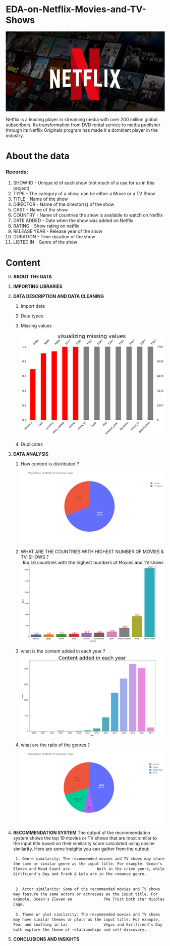 # EDA-on-Netflix-Movies-and-TV-Shows

![Netflix](images/netflix.jpg "Netflix")

Netflix is a leading player in streaming media with over 200 million global subscribers. Its transformation from DVD rental service to media publisher through its Netflix Originals program has made it a dominant player in the industry.





# About the data

### Records:

1. SHOW-ID - Unique id of each show (not much of a use for us in this project)
2. TYPE - The category of a show, can be either a Movie or a TV Show
3. TITLE - Name of the show
4. DIRECTOR - Name of the director(s) of the show
5. CAST - Name of the show
6. COUNTRY - Name of countries the show is available to watch on Netflix
7. DATE ADDED - Date when the show was added on Netflix
8. RATING - Show rating on netflix
9. RELEASE YEAR - Release year of the show
10. DURATION - Time duration of the show
11. LISTED IN - Genre of the show



# Content
0. **ABOUT THE DATA**

1. **IMPORTING LIBRARIES**

2. **DATA DESCRIPTION AND DATA CLEANING**

    1. Import data

    2. Data types

    3. Missing values
    
        ![Missing](images/missing_values.jpg "Missing")
        
    4. Duplicates

3. **DATA ANALYSIS**

    1. How content is distributed ?  
        ![Content distribution](images/production_types.png "Content distribution")

    2. WHAT ARE THE COUNTRIES WITH HIGHEST NUMBER OF MOVIES & TV-SHOWS ?  
        ![missing values](images/countries_highest_movies_and_tv_shows.jpg "missing values")
    
    3. what is the content added in each year ?  
        ![Content added](images/content_added_in_each_year.jpg "Content added")

    4. what are the ratio of the genres ?  
        ![genres](images/netflix_production_types.jpg "genres")

4. **RECOMMENDATION SYSTEM**
        The output of the recommendation system shows the top 10 movies or TV shows that are most similar to the input title based on their similarity score calculated         using cosine similarity. Here are some insights you can gather from the output:
        
        1. Genre similarity: The recommended movies and TV shows may share the same or similar genre as the input title. For example, Ocean's Eleven and Head Count are            both in the crime genre, while Girlfriend's Day and Frank & Lola are in the romance genre.
       
        
        2. Actor similarity: Some of the recommended movies and TV shows may feature the same actors or actresses as the input title. For example, Ocean's Eleven an              The Trust both star Nicolas Cage.
        
        3. Theme or plot similarity: The recommended movies and TV shows may have similar themes or plots as the input title. For example, Fear and Loathing in Las                Vegas and Girlfriend's Day both explore the theme of relationships and self-discovery.


6. **CONCLUSIONS AND INSIGHTS**

